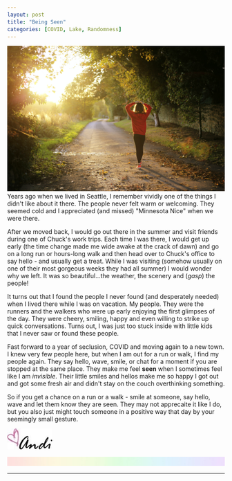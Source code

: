 ```yaml
---
layout: post
title: "Being Seen"
categories: [COVID, Lake, Randomness]
---
```

![Run](/images/run.jpg)
Years ago when we lived in Seattle, I remember vividly one of the things I didn't like about it there. The people never felt warm or welcoming. They seemed cold and I appreciated (and missed) "Minnesota Nice" when we were there.

After we moved back, I would go out there in the summer and visit friends during one of Chuck's work trips. Each time I was there, I would get up early (the time change made me wide awake at the crack of dawn) and go on a long run or hours-long walk and then head over to Chuck's office to say hello - and usually get a treat. While I was visiting (somehow usually on one of their most gorgeous weeks they had all summer) I would wonder why we left. It was so beautiful...the weather, the scenery and (*gasp*) the people! 

It turns out that I found the people I never found (and desperately needed) when I lived there while I was on vacation. My people. They were the runners and the walkers who were up early enjoying the first glimpses of the day. They were cheery, smiling, happy and even willing to strike up quick conversations. Turns out, I was just too stuck inside with little kids that I never saw or found these people. 

Fast forward to a year of seclusion, COVID and moving again to a new town. I knew very few people here, but when I am out for a run or walk, I find my people again. They say hello, wave, smile, or chat for a moment if you are stopped at the same place. They make me feel **seen** when I sometimes feel like I am *invisible*. Their little smiles and hellos make me so happy I got out and got some fresh air and didn't stay on the couch overthinking something. 

So if you get a chance on a run or a walk - smile at someone, say hello, wave and let them know they are seen. They may not apprecaite it like I do, but you also just might touch someone in a positive way that day by your seemingly small gesture.

![Andi](/images/andi.jpg)

![header](/images/SkinnyRainbow.jpg)

----